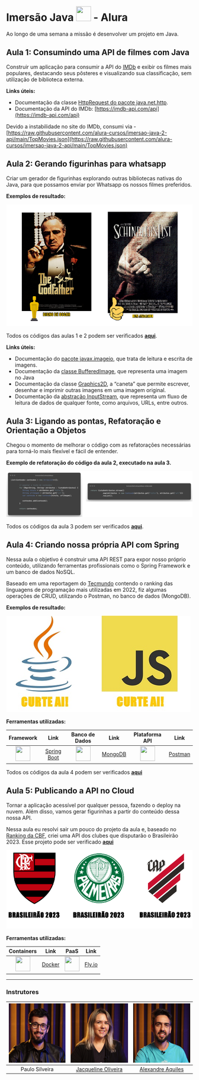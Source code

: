 # Imersão Java <img src="https://cdn.jsdelivr.net/gh/devicons/devicon/icons/java/java-original.svg" width="40" height="40" /> - Alura

Ao longo de uma semana a missão é desenvolver um projeto em Java.

## Aula 1: Consumindo uma API de filmes com Java

Construir um aplicação para consumir a API do [IMDb](https://www.imdb.com/) e exibir os filmes mais populares, destacando seus pôsteres e visualizando sua classificação, sem utilização de biblioteca externa.

**Links úteis:**

- Documentação da classe [HttpRequest do pacote java.net.http](https://docs.oracle.com/en/java/javase/17/docs/api/java.net.http/java/net/http/HttpRequest.html).
- Documentação da API do IMDb: [https://imdb-api.com/api](https://imdb-api.com/api)

Devido a instabilidade no site do IMDb, consumi via -   [https://raw.githubusercontent.com/alura-cursos/imersao-java-2-api/main/TopMovies.json](https://raw.githubusercontent.com/alura-cursos/imersao-java-2-api/main/TopMovies.json)

## Aula 2: Gerando figurinhas para whatsapp

Criar um gerador de figurinhas explorando outras bibliotecas nativas do Java, para que possamos enviar por Whatsapp os nossos filmes preferidos.

**Exemplos de resultado:**

![Resultado aula 2](https://github.com/brunoesm07/imersao-java-2023/blob/8d21cb8d685a47917c3d5df6e7f3703a2187063f/Consumindo-uma-API-com-Java/assets/aula%202%20-%20exemplo.png)

Todos os códigos das aulas 1 e 2 podem ser verificados [**aqui**](https://github.com/brunoesm07/imersao-java-2023/tree/main/Consumindo-uma-API-com-Java).

**Links úteis:**

- Documentação do [pacote javax.imageio](https://docs.oracle.com/en/java/javase/17/docs/api/java.desktop/javax/imageio/package-summary.html), que trata de leitura e escrita de imagens.
- Documentação da [classe BufferedImage](https://docs.oracle.com/en/java/javase/17/docs/api/java.desktop/java/awt/image/BufferedImage.html), que representa uma imagem no Java
- Documentação da classe [Graphics2D](https://docs.oracle.com/en/java/javase/17/docs/api/java.desktop/java/awt/Graphics2D.html), a “caneta” que permite escrever, desenhar e imprimir outras imagens em uma imagem original.
- Documentação da [abstração InputStream](https://docs.oracle.com/en/java/javase/17/docs/api/java.base/java/io/InputStream.html), que representa um fluxo de leitura de dados de qualquer fonte, como arquivos, URLs, entre outros.

## Aula 3: Ligando as pontas, Refatoração e Orientação a Objetos

Chegou o momento de melhorar o código com as refatorações necessárias para torná-lo mais flexível e fácil de entender.

**Exemplo de refatoração do código da aula 2, executado na aula 3.**

![Refatoramento](https://github.com/brunoesm07/imersao-java-2023/blob/9fb324190d1892288c21944c8e3fe12a656ab78e/assets/refatorado.png)

Todos os códigos da aula 3 podem ser verificados [**aqui**](https://github.com/brunoesm07/imersao-java-2023/tree/main/Refatora%C3%A7%C3%A3o-e-OO-Aula3).

## Aula 4: Criando nossa própria API com Spring 
     
Nessa aula o objetivo é construir uma API REST para expor nosso próprio conteúdo, utilizando ferramentas profissionais como o Spring Framework e um banco de dados NoSQL.

Baseado em uma reportagem do [Tecmundo](https://www.tecmundo.com.br/mercado/260143-linguagens-programacao-usadas-2022.htm) contendo o ranking das linguagens de programação mais utilizadas em 2022, fiz algumas operações de CRUD, utilizando o Postman, no banco de dados (MongoDB).

**Exemplos de resultado:**

![](https://github.com/brunoesm07/imersao-java-2023/blob/68487a4f9c84fd43adbb815cdd7219e5f06051d9/assets/exemplo1linguagens.jpg)

**Ferramentas utilizadas:**

| Framework  | Link   | Banco de Dados | Link   | Plataforma API | Link    |
| :-----:    | :-----:| :-----:        | :-----:| :-----:        | :-----: |
| <img src="https://cdn.jsdelivr.net/gh/devicons/devicon/icons/spring/spring-original-wordmark.svg" width="40" height="40" /> | [Spring  Boot](https://spring.io/) | <img src="https://cdn.jsdelivr.net/gh/devicons/devicon/icons/mongodb/mongodb-original-wordmark.svg" width="40" height="40" /> | [MongoDB](https://www.mongodb.com/) | <img src="https://user-images.githubusercontent.com/7853266/44114706-9c72dd08-9fd1-11e8-8d9d-6d9d651c75ad.png" width="40" height="40" /> | [Postman](https://www.postman.com/)

Todos os códigos da aula 4 podem ser verificados [**aqui**](https://github.com/brunoesm07/imersao-java-2023/tree/main/linguagens-api)

## Aula 5: Publicando a API no Cloud

Tornar a aplicação acessível por qualquer pessoa, fazendo o deploy na nuvem. Além disso, vamos gerar figurinhas a partir do conteúdo dessa nossa API.

Nessa aula eu resolvi sair um pouco do projeto da aula e, baseado no [Ranking da CBF](https://www.rankingcbf.com/), criei uma API dos clubes que disputarão o Brasileirão 2023. Esse projeto pode ser verificado [**aqui**](https://github.com/brunoesm07/appStickers-brasileirao2023)

![](https://github.com/brunoesm07/imersao-java-2023/blob/0815392a8c32981d0cf6dcdc053034f2029d162d/assets/Exemplo.png)

**Ferramentas utilizadas:**

| Containers | Link   | PaaS    | Link   | 
| :-----:    | :-----:| :-----: | :-----:|
| <img src="https://cdn.jsdelivr.net/gh/devicons/devicon/icons/docker/docker-original.svg" width="40" height="40" /> | [Docker](https://www.docker.com/) | <img src="https://fly.io/static/images/brand/logo-landscape.svg" width="40" height="40" /> | [Fly.io](https://fly.io/) |

---

### Instrutores

|<img src="https://github.com/brunoesm07/imersao-java-2023/blob/a9e877af39c60864d9dbaf894b2ce09c3ebd9ca2/Consumindo-uma-API-com-Java/assets/Paulo.png" width="160" height="160" /> | <img src="https://github.com/brunoesm07/imersao-java-2023/blob/a9e877af39c60864d9dbaf894b2ce09c3ebd9ca2/Consumindo-uma-API-com-Java/assets/jacqueline.png" width="160" height="160" /> | <img src="https://github.com/brunoesm07/imersao-java-2023/blob/a9e877af39c60864d9dbaf894b2ce09c3ebd9ca2/Consumindo-uma-API-com-Java/assets/alexandre.png" width="160" height="160" /> | 
| :-----: | :-----: | :-----: |
| Paulo Silveira | [Jacqueline Oliveira](https://github.com/jacqueline-oliveira)| [Alexandre Aquiles](https://github.com/alexandreaquiles) |
